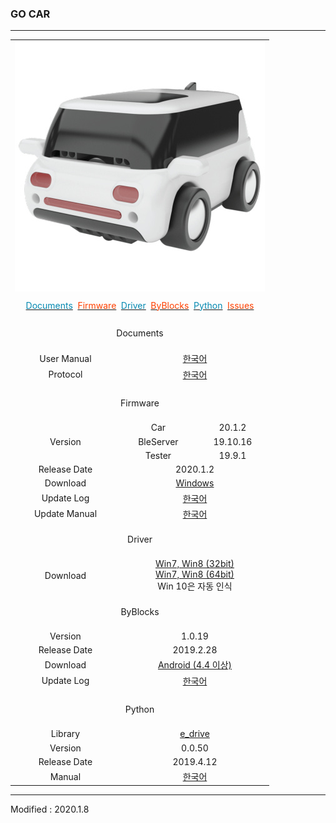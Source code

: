### GO CAR

---

<div align="center">
    <table>
        <tr>
            <td colspan="3">
                <div align="center">
                    <img src="/assets/images/products/e_drive.jpg" alt="e_drive">
                </div>
            </td>
        </tr>
        <tr><td colspan="3"></td></tr>
        <tr>
            <td colspan="3">
                <div align="center">
                    <a href="#Documents"><span style="color:#0489B1">Documents</span></a>&nbsp;
                    <a href="#Firmware"><span style="color:#FF4000">Firmware</span></a>&nbsp;
                    <a href="#Driver"><span style="color:#0489B1">Driver</span></a>&nbsp;
                    <a href="#ByBlocks"><span style="color:#FF4000">ByBlocks</span></a>&nbsp;
                    <a href="#Python"><span style="color:#0489B1">Python</span></a>&nbsp;
                    <a href="https://github.com/BYROBOT/drone7/issues/" target="_blank"><span style="color:#FF4000">Issues</span></a>
                </div>
            </td>
        </tr>
        <tr><td colspan="3"></td></tr>
        <!-- Documents -->
        <tr>
            <td colspan="3"><div align="center"><a name="Documents"></a>&nbsp;<br>Documents<br>&nbsp;</div></td>
        </tr>
        <tr>
            <td><div align="center">User Manual</div></td>
            <td colspan="2"><div align="center"><a href="/documents/kr/products/e_drive/manual/user/">한국어</a></div></td>
        </tr>
        <tr>
            <td><div align="center">Protocol</div></td>
            <td colspan="2"><div align="center"><a href="/documents/kr/products/e_drive/protocol/">한국어</a></div></td>
        </tr>
        <tr><td colspan="3"></td></tr>
        <!-- Firmware -->
        <tr>
            <td colspan="3"><div align="center"><a name="Firmware"></a>&nbsp;<br>Firmware<br>&nbsp;</div></td>
        </tr>
        <tr>
            <td rowspan="3"><div align="center">Version</div></td>
            <td><div align="center">Car</div></td>
            <td><div align="center">20.1.2</div></td>
        </tr>
        <tr>
            <td><div align="center">BleServer</div></td>
            <td><div align="center">19.10.16</div></td>
        </tr>
        <tr>
            <td><div align="center">Tester</div></td>
            <td><div align="center">19.9.1</div></td>
        </tr>
        <tr>
            <td><div align="center">Release Date</div></td>
            <td colspan="2"><div align="center">2020.1.2</div></td>
        </tr>
        <tr>
            <td><div align="center">Download</div></td>
            <td colspan="2"><div align="center"><a href="https://drive.google.com/open?id=1mOKWhJ9oUCj1C14aO3CuIpph-YWxiJUR" target="_blank">Windows</a></div></td>
        </tr>
        <tr>
            <td><div align="center">Update Log</div></td>
            <td colspan="2"><div align="center"><a href="/documents/kr/products/e_drive/log/updates/firmware/">한국어</a></div></td>
        </tr>
        <tr>
            <td><div align="center">Update Manual</div></td>
            <td colspan="2">
                <div align="center">
                    <a href="/documents/kr/products/e_drive/manual/update/drone4autoupdaterlight/">한국어</a>
                </div>
            </td>
        </tr>
        <!-- Driver -->
        <tr>
            <td colspan="3"><div align="center"><a name="Driver"></a>&nbsp;<br>Driver<br>&nbsp;</div></td>
        </tr>
        <tr>
            <td>
                <div align="center">Download</div>
            </td>
            <td colspan="2">
                <div align="center"><a href="https://drive.google.com/open?id=1HisAPi3nipnnyuFklNXiKn46cV_5P0iy" target="_blank">Win7, Win8 (32bit)</a></div>
                <div align="center"><a href="https://drive.google.com/open?id=1Cm7fIt9XAi-dUNnqxVblNriL8oVfqekg" target="_blank">Win7, Win8 (64bit)</a></div>
                <div align="center">Win 10은 자동 인식</div>
            </td>
        </tr>
        <!-- ByBlocks -->
        <tr>
            <td colspan="3"><div align="center"><a name="ByBlocks"></a>&nbsp;<br>ByBlocks<br>&nbsp;</div></td>
        </tr>
        <tr>
            <td><div align="center">Version</div></td>
            <td colspan="2"><div align="center">1.0.19</div></td>
        </tr>
        <tr>
            <td><div align="center">Release Date</div></td>
            <td colspan="2"><div align="center">2019.2.28</div></td>
        </tr>
        <tr>
            <td>
                <div align="center">Download</div>
            </td>
            <td colspan="2">
                <div align="center"><a href="https://s3.ap-northeast-2.amazonaws.com/byrobot/byblocks-edrone_1.0.19.apk" target="_blank">Android (4.4 이상)</a></div>
            </td>
        </tr>
        <tr>
            <td><div align="center">Update Log</div></td>
            <td colspan="2"><div align="center"><a href="/documents/kr/products/e_drive/log/updates/byblocks/">한국어</a></div></td>
        </tr>
        <!-- Python -->
        <tr><td colspan="3"></td></tr>
        <tr>
            <td colspan="3"><div align="center"><a name="Python"></a>&nbsp;<br>Python<br>&nbsp;</div></td>
        </tr>
        <tr>
            <td><div align="center">Library</div></td>
            <td colspan="2"><div align="center"><a href="https://pypi.python.org/pypi/e_drive" target="_blank">e_drive</a></div></td>
        </tr>
        <tr>
            <td><div align="center">Version</div></td>
            <td colspan="2"><div align="center">0.0.50</div></td>
        </tr>
        <tr>
            <td><div align="center">Release Date</div></td>
            <td colspan="2"><div align="center">2019.4.12</div></td>
        </tr>
        <tr>
            <td><div align="center">Manual</div></td>
            <td colspan="2"><div align="center"><a href="/documents/kr/products/e_drive/library/python/e_drive/">한국어</a></div></td>
        </tr>
    </table>
</div>

---

Modified : 2020.1.8
